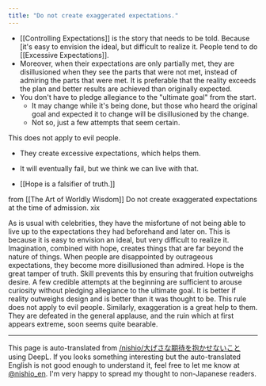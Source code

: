 ```yaml
---
title: "Do not create exaggerated expectations."
---
```


- [[Controlling Expectations]] is the story that needs to be told.
Because [it's easy to envision the ideal, but difficult to realize it.
People tend to do [[Excessive Expectations]].
- Moreover, when their expectations are only partially met, they are disillusioned when they see the parts that were not met, instead of admiring the parts that were met.
It is preferable that the reality exceeds the plan and better results are achieved than originally expected.
- You don't have to pledge allegiance to the "ultimate goal" from the start.
    - It may change while it's being done, but those who heard the original goal and expected it to change will be disillusioned by the change.
    - Not so, just a few attempts that seem certain.

This does not apply to evil people.
- They create excessive expectations, which helps them.
- It will eventually fail, but we think we can live with that.

- [[Hope is a falsifier of truth.]]

from [[The Art of Worldly Wisdom]]
Do not create exaggerated expectations at the time of admission.
xix

As is usual with celebrities, they have the misfortune of not being able to live up to the expectations they had beforehand and later on. This is because it is easy to envision an ideal, but very difficult to realize it. Imagination, combined with hope, creates things that are far beyond the nature of things. When people are disappointed by outrageous expectations, they become more disillusioned than admired. Hope is the great tamper of truth. Skill prevents this by ensuring that fruition outweighs desire. A few credible attempts at the beginning are sufficient to arouse curiosity without pledging allegiance to the ultimate goal. It is better if reality outweighs design and is better than it was thought to be. This rule does not apply to evil people. Similarly, exaggeration is a great help to them. They are defeated in the general applause, and the ruin which at first appears extreme, soon seems quite bearable.

---
This page is auto-translated from [/nishio/大げさな期待を抱かせないこと](https://scrapbox.io/nishio/大げさな期待を抱かせないこと) using DeepL. If you looks something interesting but the auto-translated English is not good enough to understand it, feel free to let me know at [@nishio_en](https://twitter.com/nishio_en). I'm very happy to spread my thought to non-Japanese readers.